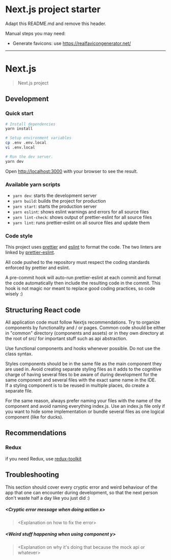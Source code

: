 # Next.js project starter
Adapt this README.md and remove this header.

Manual steps you may need:  
- Generate favicons: use https://realfavicongenerator.net/
---

# Next.js
> Next.js project

## Development
 
### Quick start

```bash
# Install dependencies
yarn install

# Setup environment variables
cp .env .env.local
vi .env.local

# Run the dev server.
yarn dev
```

Open [http://localhost:3000](http://localhost:3000) with your browser to see the result.

### Available yarn scripts
- `yarn dev`: starts the development server
- `yarn build`: builds the project for production
- `yarn start`: starts the production server
- `yarn eslint`: shows eslint warnings and errors for all source files
- `yarn lint-check`: shows output of prettier-eslint for all source files
- `yarn lint`: runs prettier-eslint on all source files and update them

### Code style
This project uses [prettier](https://github.com/prettier/prettier) and [eslint](https://github.com/eslint/eslint) to format the code.
The two linters are linked by [prettier-eslint](https://github.com/prettier/prettier-eslint).

All code pushed to the repository must respect the coding standards enforced by prettier and eslint.

A pre-commit hook will auto-run prettier-eslint at each commit and format the code automatically
then include the resulting code in the commit.
This hook is not magic nor meant to replace good coding practices, so code wisely :)

## Structuring React code
All application code must follow Nextjs recommendations.
Try to organize components by functionality and / or pages.
Common code should be either in "common" directory (components and assets) or in they own directory
at the root of src/ for important stuff such as api abstraction.

Use functional components and hooks whenever possible. Do not use the class syntax.

Styles components should be in the same file as the main component they are used in. Avoid creating 
separate styling files as it adds to the cognitive charge of having several files to be aware of 
during development for the same component and several files with the exact same name in the IDE.  
If a styling component is to be reused in multiple places, do create a separate file.

For the same reason, always prefer naming your files with the name of the component and avoid naming
everything index.js. Use an index.js file only if you want to hide some implementation or bundle
several files as one logical component (like for ducks).

## Recommendations
### Redux
if you need Redux, use [redux-toolkit](https://redux-toolkit.js.org/)

## Troubleshooting
This section should cover every cryptic error and weird behaviour of the app that one can encounter
during development, so that the next person don't waste half a day like you just did :)

##### \<Cryptic error message when doing action x\>
> \<Explanation on how to fix the error\>

##### \<Weird stuff happening when using component y\>
> <Explanation on why it's doing that because the mock api or whatever>
